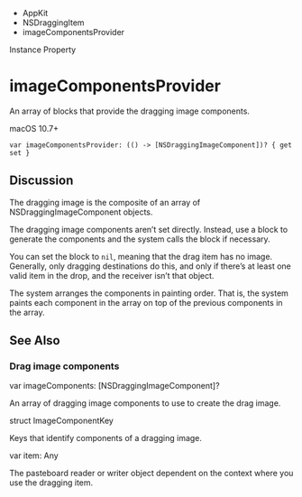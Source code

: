 

- AppKit
- NSDraggingItem
-  imageComponentsProvider 

Instance Property

# imageComponentsProvider

An array of blocks that provide the dragging image components.

macOS 10.7+

``` source
var imageComponentsProvider: (() -> [NSDraggingImageComponent])? { get set }
```

## Discussion

The dragging image is the composite of an array of NSDraggingImageComponent objects.

The dragging image components aren’t set directly. Instead, use a block to generate the components and the system calls the block if necessary.

You can set the block to `nil`, meaning that the drag item has no image. Generally, only dragging destinations do this, and only if there’s at least one valid item in the drop, and the receiver isn’t that object.

The system arranges the components in painting order. That is, the system paints each component in the array on top of the previous components in the array.

## See Also

### Drag image components

var imageComponents: [NSDraggingImageComponent]?

An array of dragging image components to use to create the drag image.

struct ImageComponentKey

Keys that identify components of a dragging image.

var item: Any

The pasteboard reader or writer object dependent on the context where you use the dragging item.

